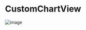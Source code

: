 # CustomChartView
![image](https://github.com/CustomChartView/CustomChartView/app/blob/master/WX20170925-174444@2x.png)